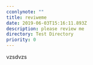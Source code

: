 ```yaml
---
cconlynote: ""
title: reviweme
date: 2019-06-03T15:16:11.893Z
description: please review me
directory: Test Directory
priority: 0
---
```

vzsdvzs
